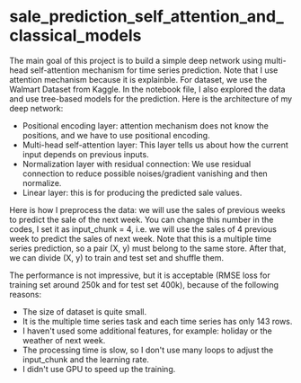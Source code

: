 # sale_prediction_self_attention_and_classical_models

The main goal of this project is to build a simple deep network using multi-head self-attention mechanism for time series prediction. Note that I use attention mechanism because it is explainble. For dataset, we use the Walmart Dataset from Kaggle. In the notebook file, I also explored the data and use tree-based models for the prediction. Here is the architecture of my deep network:

- Positional encoding layer: attention mechanism does not know the positions, and we have to use positional encoding.
- Multi-head self-attention layer: This layer tells us about how the current input depends on previous inputs.
- Normalization layer with residual connection: We use residual connection to reduce possible noises/gradient vanishing and then normalize.
- Linear layer: this is for producing the predicted sale values.

Here is how I preprocess the data: we will use the sales of previous weeks to predict the sale of the next week. You can change this number in the codes, I set it as input_chunk = 4, i.e. we will use the sales of 4 previous week to predict the sales of next week. Note that this is a multiple time series prediction, so a pair (X, y) must belong to the same store. After that, we can divide (X, y) to train and test set and shuffle them.

The performance is not impressive, but it is acceptable (RMSE loss for training set around 250k and for test set 400k), because of the following reasons:

- The size of dataset is quite small.
- It is the multiple time series task and each time series has only 143 rows.
- I haven't used some additional features, for example: holiday or the weather of next week.
- The processing time is slow, so I don't use many loops to adjust the input_chunk and the learning rate.
- I didn't use GPU to speed up the training.